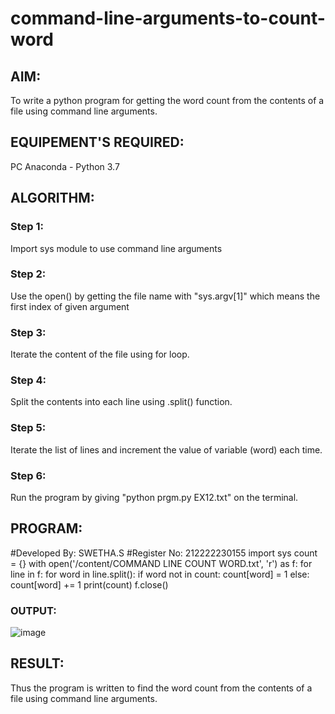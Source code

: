 # command-line-arguments-to-count-word
## AIM:
To write a python program for getting the word count from the contents of a file using command line arguments.
## EQUIPEMENT'S REQUIRED: 
PC
Anaconda - Python 3.7
## ALGORITHM: 
### Step 1:
Import sys module to use command line arguments

### Step 2:
Use the open() by getting the file name with "sys.argv[1]" which means the first index of given argument

### Step 3:
Iterate the content of the file using for loop.

### Step 4:
Split the contents into each line using .split() function.

### Step 5:
Iterate the list of lines and increment the value of variable (word) each time.

### Step 6:
Run the program by giving "python prgm.py EX12.txt" on the terminal.

## PROGRAM:
#Developed By: SWETHA.S
#Register No: 212222230155
import sys
count = {}
with open('/content/COMMAND LINE COUNT WORD.txt', 'r') as f:
    for line in f:
        for word in line.split():
            if word not in count:
                count[word] = 1
            else:
                count[word] += 1
print(count)
f.close()
### OUTPUT:
![image](https://github.com/DEEPAK2200233/command-line-arguments-to-count-word/assets/118707676/ae5bb82d-8d20-4317-82a0-b670b8045aa0)

## RESULT:
Thus the program is written to find the word count from the contents of a file using command line arguments.
